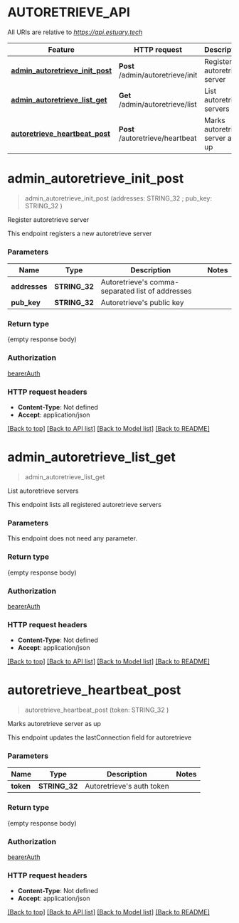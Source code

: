 # AUTORETRIEVE_API

All URIs are relative to *https://api.estuary.tech*

Feature | HTTP request | Description
------------- | ------------- | -------------
[**admin_autoretrieve_init_post**](AUTORETRIEVE_API.md#admin_autoretrieve_init_post) | **Post** /admin/autoretrieve/init | Register autoretrieve server
[**admin_autoretrieve_list_get**](AUTORETRIEVE_API.md#admin_autoretrieve_list_get) | **Get** /admin/autoretrieve/list | List autoretrieve servers
[**autoretrieve_heartbeat_post**](AUTORETRIEVE_API.md#autoretrieve_heartbeat_post) | **Post** /autoretrieve/heartbeat | Marks autoretrieve server as up


# **admin_autoretrieve_init_post**
> admin_autoretrieve_init_post (addresses: STRING_32 ; pub_key: STRING_32 )
	

Register autoretrieve server

This endpoint registers a new autoretrieve server


### Parameters

Name | Type | Description  | Notes
------------- | ------------- | ------------- | -------------
 **addresses** | **STRING_32**| Autoretrieve&#39;s comma-separated list of addresses | 
 **pub_key** | **STRING_32**| Autoretrieve&#39;s public key | 

### Return type

{empty response body)

### Authorization

[bearerAuth](../README.md#bearerAuth)

### HTTP request headers

 - **Content-Type**: Not defined
 - **Accept**: application/json

[[Back to top]](#) [[Back to API list]](../README.md#documentation-for-api-endpoints) [[Back to Model list]](../README.md#documentation-for-models) [[Back to README]](../README.md)

# **admin_autoretrieve_list_get**
> admin_autoretrieve_list_get 
	

List autoretrieve servers

This endpoint lists all registered autoretrieve servers


### Parameters
This endpoint does not need any parameter.

### Return type

{empty response body)

### Authorization

[bearerAuth](../README.md#bearerAuth)

### HTTP request headers

 - **Content-Type**: Not defined
 - **Accept**: application/json

[[Back to top]](#) [[Back to API list]](../README.md#documentation-for-api-endpoints) [[Back to Model list]](../README.md#documentation-for-models) [[Back to README]](../README.md)

# **autoretrieve_heartbeat_post**
> autoretrieve_heartbeat_post (token: STRING_32 )
	

Marks autoretrieve server as up

This endpoint updates the lastConnection field for autoretrieve


### Parameters

Name | Type | Description  | Notes
------------- | ------------- | ------------- | -------------
 **token** | **STRING_32**| Autoretrieve&#39;s auth token | 

### Return type

{empty response body)

### Authorization

[bearerAuth](../README.md#bearerAuth)

### HTTP request headers

 - **Content-Type**: Not defined
 - **Accept**: application/json

[[Back to top]](#) [[Back to API list]](../README.md#documentation-for-api-endpoints) [[Back to Model list]](../README.md#documentation-for-models) [[Back to README]](../README.md)

